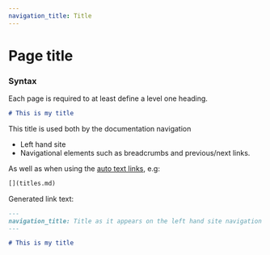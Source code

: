 ```yaml
---
navigation_title: Title
---
```


# Page title

### Syntax

Each page is required to at least define a level one heading.

```markdown
# This is my title
```

This title is used both by the documentation navigation

* Left hand site
* Navigational elements such as breadcrumbs and previous/next links.

As well as when using the [auto text links](./links.md#auto-text-links), e.g:

```markdown
[](titles.md)
```

Generated link text: [](titles.md)



```markdown
---
navigation_title: Title as it appears on the left hand site navigation
---

# This is my title
```